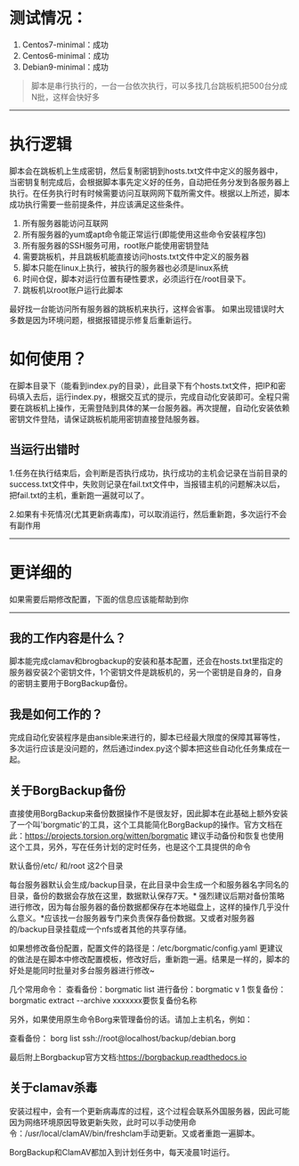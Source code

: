 # 测试情况：
1. Centos7-minimal：成功
2. Centos6-minimal：成功
3. Debian9-minimal：成功

> 脚本是串行执行的，一台一台依次执行，可以多找几台跳板机把500台分成N批，这样会快好多

----------------
# 执行逻辑
脚本会在跳板机上生成密钥，然后复制密钥到hosts.txt文件中定义的服务器中，当密钥复制完成后，会根据脚本事先定义好的任务，自动把任务分发到各服务器上执行。在任务执行时有时候需要访问互联网网下载所需文件。根据以上所述，脚本成功执行需要一些前提条件，并应该满足这些条件。
1. 所有服务器能访问互联网
2. 所有服务器的yum或apt命令能正常运行(即能使用这些命令安装程序包)
3. 所有服务器的SSH服务可用，root账户能使用密钥登陆
4. 需要跳板机，并且跳板机能直接访问hosts.txt文件中定义的服务器
5. 脚本只能在linux上执行，被执行的服务器也必须是linux系统
6. 时间仓促，脚本对运行位置有硬性要求，必须运行在/root目录下。
7. 跳板机以root账户运行此脚本

最好找一台能访问所有服务器的跳板机来执行，这样会省事。
如果出现错误时大多数是因为环境问题，根据报错提示修复后重新运行。



# 如何使用？
在脚本目录下（能看到index.py的目录），此目录下有个hosts.txt文件，把IP和密码填入去后，运行index.py，根据交互式的提示，完成自动化安装即可。全程只需要在跳板机上操作，无需登陆到具体的某一台服务器。再次提醒，自动化安装依赖密钥文件登陆，请保证跳板机能用密钥直接登陆服务器。

## 当运行出错时

1.任务在执行结束后，会判断是否执行成功，执行成功的主机会记录在当前目录的success.txt文件中，失败则记录在fail.txt文件中，当报错主机的问题解决以后，把fail.txt的主机，重新跑一遍就可以了。

2.如果有卡死情况(尤其更新病毒库)，可以取消运行，然后重新跑，多次运行不会有副作用



*******************************************************************************************************
# 更详细的
如果需要后期修改配置，下面的信息应该能帮助到你
**************
## 我的工作内容是什么？
脚本能完成clamav和brogbackup的安装和基本配置，还会在hosts.txt里指定的服务器安装2个密钥文件，1个密钥文件是跳板机的，另一个密钥是自身的，自身的密钥主要用于BorgBackup备份。



## 我是如何工作的？


完成自动化安装程序是由ansible来进行的，脚本已经最大限度的保障其幂等性，多次运行应该是没问题的，然后通过index.py这个脚本把这些自动化任务集成在一起。




## 关于BorgBackup备份

直接使用BorgBackup来备份数据操作不是很友好，因此脚本在此基础上额外安装了一个叫'borgmatic'的工具，这个工具能简化BorgBackup的操作。官方文档在此：https://projects.torsion.org/witten/borgmatic
建议手动备份和恢复也使用这个工具，另外，写在任务计划的定时任务，也是这个工具提供的命令

默认备份/etc/ 和/root 这2个目录

每台服务器默认会生成/backup目录，在此目录中会生成一个和服务器名字同名的目录，备份的数据会存放在这里，数据默认保存7天。* 强烈建议后期对备份策略进行修改，因为每台服务器的备份数据都保存在本地磁盘上，这样的操作几乎没什么意义。*应该找一台服务器专门来负责保存备份数据。又或者对服务器的/backup目录挂载成一个nfs或者其他的共享存储。

如果想修改备份配置，配置文件的路径是：/etc/borgmatic/config.yaml
更建议的做法是在脚本中修改配置模板，修改好后，重新跑一遍。结果是一样的，脚本的好处是能同时批量对多台服务器进行修改~


几个常用命令：
查看备份：borgmatic list
进行备份：borgmatic v 1
恢复备份：borgmatic extract --archive xxxxxxx要恢复备份名称

另外，如果使用原生命令Borg来管理备份的话。请加上主机名，例如：

查看备份：
borg list ssh://root@localhost/backup/debian.borg

最后附上Borgbackup官方文档:https://borgbackup.readthedocs.io


## 关于clamav杀毒

安装过程中，会有一个更新病毒库的过程，这个过程会联系外国服务器，因此可能因为网络环境原因导致更新失败，此时可以手动使用命令：/usr/local/clamAV/bin/freshclam手动更新。又或者重跑一遍脚本。



BorgBackup和ClamAV都加入到计划任务中，每天凌晨1时运行。
